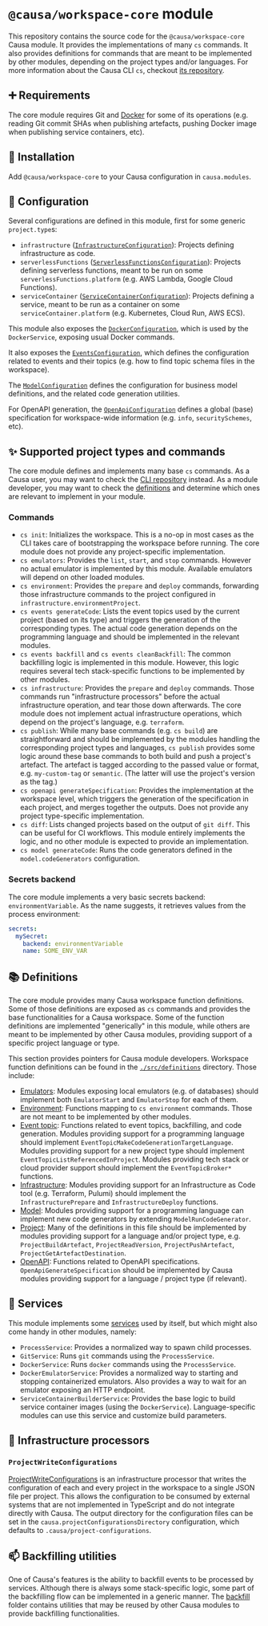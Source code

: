 # `@causa/workspace-core` module

This repository contains the source code for the `@causa/workspace-core` Causa module. It provides the implementations of many `cs` commands. It also provides definitions for commands that are meant to be implemented by other modules, depending on the project types and/or languages. For more information about the Causa CLI `cs`, checkout [its repository](https://github.com/causa-io/cli).

## ➕ Requirements

The core module requires Git and [Docker](https://www.docker.com/) for some of its operations (e.g. reading Git commit SHAs when publishing artefacts, pushing Docker image when publishing service containers, etc).

## 🎉 Installation

Add `@causa/workspace-core` to your Causa configuration in `causa.modules`.

## 🔧 Configuration

Several configurations are defined in this module, first for some generic `project.type`s:

- `infrastructure` ([`InfrastructureConfiguration`](./src/configurations/infrastructure-project.ts)): Projects defining infrastructure as code.
- `serverlessFunctions` ([`ServerlessFunctionsConfiguration`](./src/configurations/infrastructure-project.ts)): Projects defining serverless functions, meant to be run on some `serverlessFunctions.platform` (e.g. AWS Lambda, Google Cloud Functions).
- `serviceContainer` ([`ServiceContainerConfiguration`](./src/configurations/service-container-project.ts)): Projects defining a service, meant to be run as a container on some `serviceContainer.platform` (e.g. Kubernetes, Cloud Run, AWS ECS).

This module also exposes the [`DockerConfiguration`](./src/configurations/docker.ts), which is used by the `DockerService`, exposing usual Docker commands.

It also exposes the [`EventsConfiguration`](./src/configurations/events.ts), which defines the configuration related to events and their topics (e.g. how to find topic schema files in the workspace).

The [`ModelConfiguration`](./src/configurations/model.ts) defines the configuration for business model definitions, and the related code generation utilities.

For OpenAPI generation, the [`OpenApiConfiguration`](./src/configurations/openapi.ts) defines a global (base) specification for workspace-wide information (e.g. `info`, `securitySchemes`, etc).

## ✨ Supported project types and commands

The core module defines and implements many base `cs` commands. As a Causa user, you may want to check the [CLI repository](https://github.com/causa-io/cli) instead. As a module developer, you may want to check the [definitions](./src/definitions/) and determine which ones are relevant to implement in your module.

### Commands

- `cs init`: Initializes the workspace. This is a no-op in most cases as the CLI takes care of bootstrapping the workspace before running. The core module does not provide any project-specific implementation.
- `cs emulators`: Provides the `list`, `start`, and `stop` commands. However no actual emulator is implemented by this module. Available emulators will depend on other loaded modules.
- `cs environment`: Provides the `prepare` and `deploy` commands, forwarding those infrastructure commands to the project configured in `infrastructure.environmentProject`.
- `cs events generateCode`: Lists the event topics used by the current project (based on its type) and triggers the generation of the corresponding types. The actual code generation depends on the programming language and should be implemented in the relevant modules.
- `cs events backfill` and `cs events cleanBackfill`: The common backfilling logic is implemented in this module. However, this logic requires several tech stack-specific functions to be implemented by other modules.
- `cs infrastructure`: Provides the `prepare` and `deploy` commands. Those commands run "infrastructure processors" before the actual infrastructure operation, and tear those down afterwards. The core module does not implement actual infrastructure operations, which depend on the project's language, e.g. `terraform`.
- `cs publish`: While many base commands (e.g. `cs build`) are straightforward and should be implemented by the modules handling the corresponding project types and languages, `cs publish` provides some logic around these base commands to both build and push a project's artefact. The artefact is tagged according to the passed value or format, e.g. `my-custom-tag` or `semantic`. (The latter will use the project's version as the tag.)
- `cs openapi generateSpecification`: Provides the implementation at the workspace level, which triggers the generation of the specification in each project, and merges together the outputs. Does not provide any project type-specific implementation.
- `cs diff`: Lists changed projects based on the output of `git diff`. This can be useful for CI workflows. This module entirely implements the logic, and no other module is expected to provide an implementation.
- `cs model generateCode`: Runs the code generators defined in the `model.codeGenerators` configuration.

### Secrets backend

The core module implements a very basic secrets backend: `environmentVariable`. As the name suggests, it retrieves values from the process environment:

```yaml
secrets:
  mySecret:
    backend: environmentVariable
    name: SOME_ENV_VAR
```

## 📚 Definitions

The core module provides many Causa workspace function definitions. Some of those definitions are exposed as `cs` commands and provides the base functionalities for a Causa workspace. Some of the function definitions are implemented "generically" in this module, while others are meant to be implemented by other Causa modules, providing support of a specific project language or type.

This section provides pointers for Causa module developers. Workspace function definitions can be found in the [`./src/definitions`](./src/definitions/) directory. Those include:

- [Emulators](./src/definitions/emulator.ts): Modules exposing local emulators (e.g. of databases) should implement both `EmulatorStart` and `EmulatorStop` for each of them.
- [Environment](./src/definitions/environment.ts): Functions mapping to `cs environment` commands. Those are not meant to be implemented by other modules.
- [Event topic](./src/definitions/event-topic.ts): Functions related to event topics, backfilling, and code generation. Modules providing support for a programming language should implement `EventTopicMakeCodeGenerationTargetLanguage`. Modules providing support for a new project type should implement `EventTopicListReferencedInProject`. Modules providing tech stack or cloud provider support should implement the `EventTopicBroker*` functions.
- [Infrastructure](./src/definitions/infrastructure.ts): Modules providing support for an Infrastructure as Code tool (e.g. Terraform, Pulumi) should implement the `InfrastructurePrepare` and `InfrastructureDeploy` functions.
- [Model](./src/definitions/model.ts): Modules providing support for a programming language can implement new code generators by extending `ModelRunCodeGenerator`.
- [Project](./src/definitions/project.ts): Many of the definitions in this file should be implemented by modules providing support for a language and/or project type, e.g. `ProjectBuildArtefact`, `ProjectReadVersion`, `ProjectPushArtefact`, `ProjectGetArtefactDestination`.
- [OpenAPI](./src/definitions/openapi.ts): Functions related to OpenAPI specifications. `OpenApiGenerateSpecification` should be implemented by Causa modules providing support for a language / project type (if relevant).

## 🔨 Services

This module implements some [services](./src/services/) used by itself, but which might also come handy in other modules, namely:

- `ProcessService`: Provides a normalized way to spawn child processes.
- `GitService`: Runs `git` commands using the `ProcessService`.
- `DockerService`: Runs `docker` commands using the `ProcessService`.
- `DockerEmulatorService`: Provides a normalized way to starting and stopping containerized emulators. Also provides a way to wait for an emulator exposing an HTTP endpoint.
- `ServiceContainerBuilderService`: Provides the base logic to build service container images (using the `DockerService`). Language-specific modules can use this service and customize build parameters.

## 🧱 Infrastructure processors

### `ProjectWriteConfigurations`

[ProjectWriteConfigurations](./src/functions/project-write-configurations.ts) is an infrastructure processor that writes the configuration of each and every project in the workspace to a single JSON file per project. This allows the configuration to be consumed by external systems that are not implemented in TypeScript and do not integrate directly with Causa. The output directory for the configuration files can be set in the `causa.projectConfigurationsDirectory` configuration, which defaults to `.causa/project-configurations`.

## 📫 Backfilling utilities

One of Causa's features is the ability to backfill events to be processed by services. Although there is always some stack-specific logic, some part of the backfilling flow can be implemented in a generic manner. The [backfill](./src/backfill/) folder contains utilities that may be reused by other Causa modules to provide backfilling functionalities.
